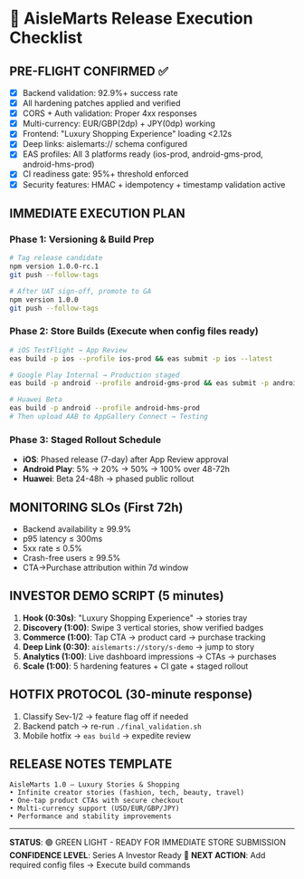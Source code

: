 # 🚀 AisleMarts Release Execution Checklist

## PRE-FLIGHT CONFIRMED ✅
- [x] Backend validation: 92.9%+ success rate
- [x] All hardening patches applied and verified  
- [x] CORS + Auth validation: Proper 4xx responses
- [x] Multi-currency: EUR/GBP(2dp) + JPY(0dp) working
- [x] Frontend: "Luxury Shopping Experience" loading <2.12s
- [x] Deep links: aislemarts:// schema configured
- [x] EAS profiles: All 3 platforms ready (ios-prod, android-gms-prod, android-hms-prod)
- [x] CI readiness gate: 95%+ threshold enforced
- [x] Security features: HMAC + idempotency + timestamp validation active

## IMMEDIATE EXECUTION PLAN

### Phase 1: Versioning & Build Prep
```bash
# Tag release candidate
npm version 1.0.0-rc.1
git push --follow-tags

# After UAT sign-off, promote to GA
npm version 1.0.0  
git push --follow-tags
```

### Phase 2: Store Builds (Execute when config files ready)
```bash
# iOS TestFlight → App Review
eas build -p ios --profile ios-prod && eas submit -p ios --latest

# Google Play Internal → Production staged
eas build -p android --profile android-gms-prod && eas submit -p android --latest --track internal

# Huawei Beta  
eas build -p android --profile android-hms-prod
# Then upload AAB to AppGallery Connect → Testing
```

### Phase 3: Staged Rollout Schedule
- **iOS**: Phased release (7-day) after App Review approval
- **Android Play**: 5% → 20% → 50% → 100% over 48-72h
- **Huawei**: Beta 24-48h → phased public rollout

## MONITORING SLOs (First 72h)
- Backend availability ≥ 99.9%
- p95 latency ≤ 300ms  
- 5xx rate ≤ 0.5%
- Crash-free users ≥ 99.5%
- CTA→Purchase attribution within 7d window

## INVESTOR DEMO SCRIPT (5 minutes)
1. **Hook (0:30s)**: "Luxury Shopping Experience" → stories tray
2. **Discovery (1:00)**: Swipe 3 vertical stories, show verified badges
3. **Commerce (1:00)**: Tap CTA → product card → purchase tracking
4. **Deep Link (0:30)**: `aislemarts://story/s-demo` → jump to story
5. **Analytics (1:00)**: Live dashboard impressions → CTAs → purchases
6. **Scale (1:00)**: 5 hardening features + CI gate + staged rollout

## HOTFIX PROTOCOL (30-minute response)
1. Classify Sev-1/2 → feature flag off if needed
2. Backend patch → re-run `./final_validation.sh`
3. Mobile hotfix → `eas build` → expedite review

## RELEASE NOTES TEMPLATE
```
AisleMarts 1.0 — Luxury Stories & Shopping
• Infinite creator stories (fashion, tech, beauty, travel)
• One-tap product CTAs with secure checkout  
• Multi-currency support (USD/EUR/GBP/JPY)
• Performance and stability improvements
```

---

**STATUS**: 🟢 GREEN LIGHT - READY FOR IMMEDIATE STORE SUBMISSION
**CONFIDENCE LEVEL**: Series A Investor Ready 💎
**NEXT ACTION**: Add required config files → Execute build commands